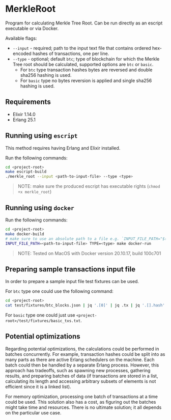 # MerkleRoot

Program for calculating Merkle Tree Root. Can be run directly as an escript
executable or via Docker.

Available flags:
   - `--input` - required; path to the input text file that contains ordered
  hex-encoded hashes of transactions, one per line.
  - `--type` - optional; default `btc`; type of blockchain for which the Merkle
  Tree root should be calculated, supported options are `btc` or `basic`.
    * For `btc` type transaction hashes bytes are reversed and double sha256 hashing
  is used.
    * For `basic` type no bytes reversion is applied and single sha256 hashing is used.

## Requirements

* Elixir 1.14.0
* Erlang 25.1

## Running using `escript`

This method requires having Erlang and Elixir installed.

Run the following commands:

```bash
cd <project-root>
make escript-build
./merkle_root --input <path-to-input-file> --type <type>
```

> NOTE: make sure the produced escript has executable rights (`chmod +x merkle_root`)

## Running using `docker`

Run the following commands:

```bash
cd <project-root>
make docker-build
# make sure to use an absolute path to a file e.g. `INPUT_FILE_PATH="$(pwd)/txs.txt"`
INPUT_FILE_PATH=<path-to-input-file> TYPE=<type> make docker-run
```

> NOTE: Tested on MacOS with Docker version 20.10.17, build 100c701

## Preparing sample transactions input file

In order to prepare a sample input file test fixtures can be used.

For `btc` type one could use the following command:
```bash
cd <project-root>
cat test/fixtures/btc_blocks.json | jq '.[0]' | jq .tx | jq '.[].hash' | sed 's/"//g' > sample_txs.txt
```

For `basic` type one could just use
`<project-root>/test/fixtures/basic_txs.txt`.

## Potential optimizations

Regarding potential optimizations, the calculations could be performed in batches
concurrently. For example, transaction hashes could be split into as many parts
as there are active Erlang schedulers on the machine. Each batch could then be
handled by a separate Erlang process. However, this approach has tradeoffs,
such as spawning new processes, gathering results, and preparing batches of data
(if transactions are stored in a list, calculating its length and accessing arbitrary
subsets of elements is not efficient since it is a linked list).

For memory optimization, processing one batch of transactions at a time could
be used. This solution also has a cost, as figuring out the batches might take
time and resources. There is no ultimate solution; it all depends on the particular
use case.
